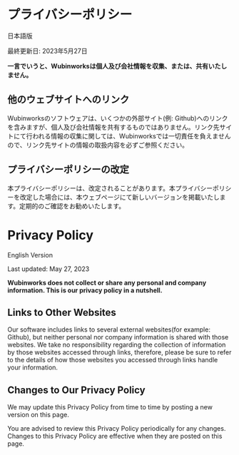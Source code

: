 # プライバシーポリシー
日本語版

最終更新日: 2023年5月27日

**一言でいうと、Wubinworksは個人及び会社情報を収集、または、共有いたしません。**


## 他のウェブサイトへのリンク

Wubinworksのソフトウェアは、いくつかの外部サイト(例: Github)へのリンクを含みますが、個人及び会社情報を共有するものではありません。リンク先サイトにて行われる情報の収集に関しては、Wubinworksでは一切責任を負えませんので、リンク先サイトの情報の取扱内容を必ずご参照ください。

## プライバシーポリシーの改定

本プライバシーポリシーは、改定されることがあります。本プライバシーポリシーを改定した場合には、本ウェブページにて新しいバージョンを掲載いたします。定期的のご確認をお勧めいたします。


# Privacy Policy
English Version

Last updated: May 27, 2023

**Wubinworks does not collect or share any personal and company information. This is our privacy policy in a nutshell.**


## Links to Other Websites

Our software includes links to several external websites(for example: Github), but neither personal nor company information is shared with those websites. We take no responsibility regarding the collection of information by those websites accessed through links, therefore, please be sure to refer to the details of how those websites you accessed through links handle your information.

## Changes to Our Privacy Policy

We may update this Privacy Policy from time to time by posting a new version on this page.

You are advised to review this Privacy Policy periodically for any changes. Changes to this Privacy Policy are effective when they are posted on this page.